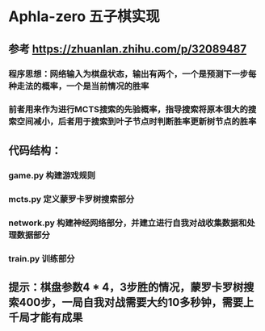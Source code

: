 # Aphla-zero 五子棋实现
## 参考 <https://zhuanlan.zhihu.com/p/32089487>
### 程序思想：网络输入为棋盘状态，输出有两个，一个是预测下一步每种走法的概率，一个是当前情况的胜率
### 前者用来作为进行MCTS搜索的先验概率，指导搜索将原本很大的搜索空间减小，后者用于搜索到叶子节点时判断胜率更新树节点的胜率

## 代码结构：
### game.py 构建游戏规则
### mcts.py 定义蒙罗卡罗树搜索部分
### network.py 构建神经网络部分，并建立进行自我对战收集数据和处理数据部分
### train.py 训练部分

## 提示：棋盘参数4 * 4，3步胜的情况，蒙罗卡罗树搜索400步，一局自我对战需要大约10多秒钟，需要上千局才能有成果